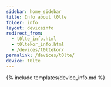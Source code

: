 ```yaml
---
sidebar: home_sidebar
title: Info about t0lte
folder: info
layout: deviceinfo
redirect_from:
  - t0lte_info.html
  - t0ltekor_info.html
  - /devices/t0ltekor/
permalink: /devices/t0lte/
device: t0lte
---
```

{% include templates/device_info.md %}

